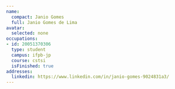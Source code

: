 ```yaml
---
name:
  compact: Janio Gomes
  full: Janio Gomes de Lima
avatar:
  selected: none
occupations:
- id: 20051370306
  type: student
  campus: ifpb-jp
  course: cstsi
  isFinished: true
addresses:
  linkedin: https://www.linkedin.com/in/janio-gomes-9024831a3/
---
```

